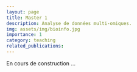 ```yaml
---
layout: page
title: Master 1
description: Analyse de données multi-omiques.
img: assets/img/bioinfo.jpg
importance: 1
category: teaching
related_publications: 
---
```


En cours de construction ...